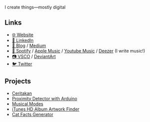 I create things—mostly digital

## Links

- [:globe_with_meridians: Website](https://vyonizr.com/)
- [:man: LinkedIn](https://www.linkedin.com/in/fitrahtur-rahman/)
- [:memo: Blog](https://vyonizr.github.io/) / [Medium](https://medium.com/@vyonizr)
- [:musical_note: Spotify](https://open.spotify.com/artist/40lkpbIOSU33kN0mZyMvFW) / [Apple Music](https://music.apple.com/us/artist/vyonizr/818525307) / [Youtube Music](https://music.youtube.com/channel/UCYKj3afAp5B939DXxPTvknA) / [Deezer](https://www.deezer.com/us/artist/10169226) (I write music!)
- [:camera: VSCO](https://vsco.co/vyonizr/gallery) / [DeviantArt](https://www.deviantart.com/vyonizr)
- [:bird: Twitter](https://twitter.com/vyonizr)

## Projects

- [Ceritakan](https://ceritakan.vyonizr.com/)
- [Proximity Detector with Arduino](https://www.linkedin.com/posts/fitrahtur-rahman_arduino-activity-6651742524983648256-rK4q)
- [Musical Modes](https://modes.vyonizr.com/)
- [iTunes HD Album Artwork Finder](https://iaf.vyonizr.com/)
- [Cat Facts Generator](https://vyonizr-cat-facts.herokuapp.com/)
